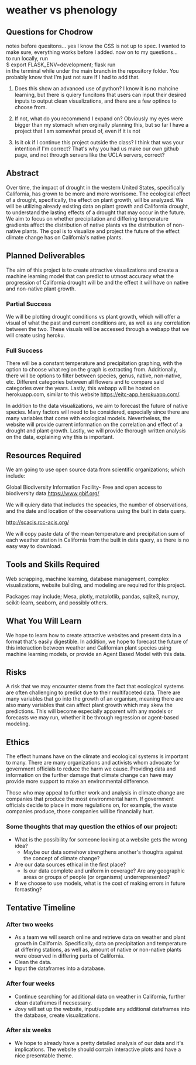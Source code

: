 # weather vs phenology

## Questions for Chodrow

notes before quesitons... yes I know the CSS is not up to spec. I wanted to make sure, everything works before I added. now on to my questions... <br>
to run locally,  run <br>
$ export FLASK_ENV=development; flask run
<br>
in the terminal while under the main branch in the repository folder. You probably know that I'm just not sure If I had to add that. 

1. Does this show an advanced use of python? I know it is no mahcine learning, but there is quiery funcitons that users can input their desired inputs to output clean visualizations, and there are a few optinos to choose from.

2. If not, what do you recommend I expand on? Obviously my eyes were bigger than my stomach when orginally planning this, but so far I have a project that I am somewhat proud of, even if it is not 

3. Is it ok if I continue this project outside the class? I think that was your intention if I'm correct? That's why you had us make our own github page, and not through servers like the UCLA servers, correct? 

## Abstract

Over time, the impact of drought in the western United States, specifically California, has grown to be more and more worrisome. The ecological effect of a drought, specifically, the effect on plant growth, will be analyzed. We will be utilizing already existing data on plant growth and California drought, to understand the lasting effects of a drought that may occur in the future. We aim to focus on whether precipitation and differing temperature gradients affect the distribution of native plants vs the distribution of non-native plants. The goal is to visualize and project the future of the effect climate change has on California's native plants.

## Planned Deliverables

The aim of this project is to create attractive visualizations and create a machine learning model that can predict to utmost accuracy what the progression of California drought will be and the effect it will have on native and non-native plant growth. 

### Partial Success

We will be plotting drought conditions vs plant growth, which will offer a visual of what the past and current conditions are, as well as any correlation between the two. These visuals will be accessed through a webapp that we will create using heroku.

### Full Success
There will be a constant temperature and precipitation graphing, with the option to choose what region the graph is extracting from. Additionally, there will be options to filter between species, genus, native, non-native, etc. Different categories between all flowers and to compare said categories over the years. Lastly, this webapp will be hosted on herokuapp.com, similar to this website https://eitc-app.herokuapp.com/. 

In addition to the data visualizations, we aim to forecast the future of native species. Many factors will need to be considered, especially since there are many variables that come with ecological models.  Nevertheless, the website will provide current information on the correlation and effect of a drought and plant growth. Lastly, we will provide thorough written analysis on the data, explaining why this is important.

## Resources Required

We am going to use open source data from scientific organizations; which include:

Global Biodiversity Information Facility-
Free and open access to biodiversity data
https://www.gbif.org/

We will quiery data that includes the speacies, the number of observations, and the date and location of the observations using the built in data query.

http://scacis.rcc-acis.org/

We will copy paste data of the mean temperature and precipitation sum of each weather station in California from the built in data query, as there is no easy way to download.

## Tools and Skills Required

Web scrapping, machine learning, database management, complex visualizations, website building, and modeling are required for this project. 

Packages may include; Mesa, plotly, matplotlib, pandas, sqlite3, numpy, scikit-learn, seaborn, and possibly others.

## What You Will Learn

We hope to learn how to create attractive websites and present data in a format that's easily digestible. In addition, we hope to forecast the future of this interaction between weather and Californian plant species using machine learning models, or provide an Agent Based Model with this data.


## Risks

A risk that we may encounter stems from the fact that ecological systems are often challenging to predict due to their multifaceted data. There are many variables that go into the growth of an organism, meaning there are also many variables that can affect plant growth which may skew the predictions. This will become especially apparent with any models or forecasts we may run, whether it be through regression or agent-based modeling.

## Ethics

The effect humans have on the climate and ecological systems is important to many. There are many organizations and activists whom advocate for government officials to reduce the harm we cause. Providing data and information on the further damage that climate change can have may provide more support to make an environmental difference. 

Those who may appeal to further work and analysis in climate change are companies that produce the most environmental harm. If government officials decide to place in more regulations on, for example, the waste companies produce, those companies will be financially hurt.

### Some thoughts that may question the ethics of our project:

- What is the possibility for someone looking at a website gets the wrong idea?
    - Maybe our data somehow strengthens another's thoughts against the concept of climate change? 
- Are our data sources ethical in the first place? 
    - Is our data complete and uniform in coverage? Are any geographic areas or groups of people (or organisms) underrepresented? 
- If we choose to use models, what is the cost of making errors in future forcasting?

## Tentative Timeline

### After two weeks
- As a team we will search online and retrieve data on weather and plant growth in California. Specifically, data on precipitation and temperature at differing stations, as well as, amount of native or non-native plants were observed in differing parts of California.
- Clean the data.
- Input the dataframes into a database.

### After four weeks
- Continue searching for additional data on weather in California, further clean dataframes if necsessary.
- Jovy will set up the website, input/update any additional dataframes into the database, create visualizations.


### After six weeks
- We hope to already have a pretty detailed analysis of our data and it's implications. The website should contain interactive plots and have a nice presentable theme.
